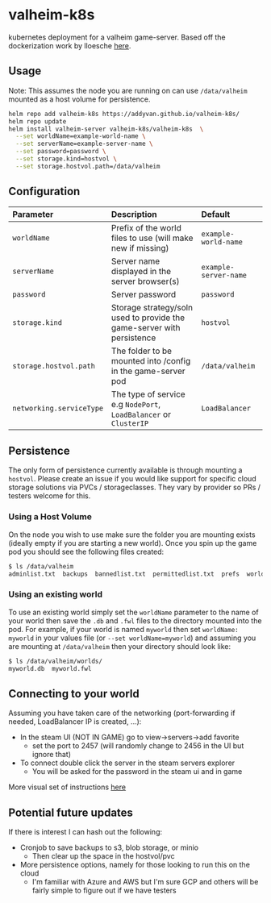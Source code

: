 # valheim-k8s

kubernetes deployment for a valheim game-server. Based off the dockerization work by lloesche [here](https://github.com/lloesche/valheim-server-docker).

## Usage

Note: This assumes the node you are running on can use `/data/valheim` mounted as a host volume for persistence.  

```bash
helm repo add valheim-k8s https://addyvan.github.io/valheim-k8s/
helm repo update
helm install valheim-server valheim-k8s/valheim-k8s  \
  --set worldName=example-world-name \
  --set serverName=example-server-name \
  --set password=password \
  --set storage.kind=hostvol \
  --set storage.hostvol.path=/data/valheim
```

## Configuration

| Parameter                                  | Description                                                | Default                           |
|:-------------------------------------------|:-----------------------------------------------------------|:----------------------------------|
| `worldName`                                | Prefix of the world files to use (will make new if missing)| `example-world-name`              |
| `serverName`                               | Server name displayed in the server browser(s)             | `example-server-name`             |
| `password`                                 | Server password                                            | `password`                        |
| `storage.kind`                             | Storage strategy/soln used to provide the game-server with persistence | `hostvol`             |
| `storage.hostvol.path`                     | The folder to be mounted into /config in the game-server pod | `/data/valheim`                 |
| `networking.serviceType`                   | The type of service e.g `NodePort`, `LoadBalancer` or `ClusterIP` | `LoadBalancer`                 |

## Persistence

The only form of persistence currently available is through mounting a `hostvol`. Please create an issue if you would like support for specific cloud storage solutions via PVCs / storageclasses. They vary by provider so PRs / testers welcome for this. 

### Using a Host Volume

On the node you wish to use make sure the folder you are mounting exists (ideally empty if you are starting a new world). Once you spin up the game pod you should see the following files created:
```bash
$ ls /data/valheim
adminlist.txt  backups  bannedlist.txt  permittedlist.txt  prefs  worlds
```

### Using an existing world

To use an existing world simply set the `worldName` parameter to the name of your world then save the `.db` and `.fwl` files to the directory mounted into the pod. For example, if your world is named `myworld` then set `worldName: myworld` in your values file (or `--set worldName=myworld`) and assuming you are mounting at `/data/valheim` then your directory should look like: 
```bash
$ ls /data/valheim/worlds/
myworld.db  myworld.fwl
```

## Connecting to your world

Assuming you have taken care of the networking (port-forwarding if needed, LoadBalancer IP is created, ...): 
* In the steam UI (NOT IN GAME) go to view->servers->add favorite
  * set the port to 2457 (will randomly change to 2456 in the UI but ignore that)
* To connect double click the server in the steam servers explorer
  * You will be asked for the password in the steam ui and in game

More visual set of instructions [here](https://github.com/mbround18/valheim-docker/discussions/51)

## Potential future updates

If there is interest I can hash out the following:
* Cronjob to save backups to s3, blob storage, or minio
  * Then clear up the space in the hostvol/pvc
* More persistence options, namely for those looking to run this on the cloud
  * I'm familiar with Azure and AWS but I'm sure GCP and others will be fairly simple to figure out if we have testers
